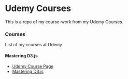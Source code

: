 # Udemy Courses

This is a repo of my course-work from my Udemy Courses.

### Courses
List of my courses at Udemy

#### Mastering D3.js
*  [Udemy Course Page](https://www.udemy.com/course/masteringd3js/)
*  [Mastering D3.js](/udemy/masteringd3js/)
